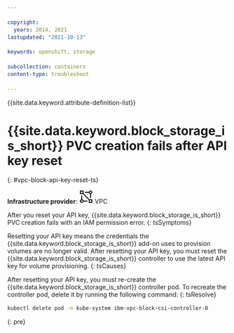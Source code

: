 ```yaml
---

copyright: 
  years: 2014, 2021
lastupdated: "2021-10-13"

keywords: openshift, storage

subcollection: containers
content-type: troubleshoot

---
```

{{site.data.keyword.attribute-definition-list}}



# {{site.data.keyword.block_storage_is_short}} PVC creation fails after API key reset
{: #vpc-block-api-key-reset-ts}

**Infrastructure provider**:
![VPC infrastructure provider icon.](images/icon-vpc-2.svg) VPC


After you reset your API key, {{site.data.keyword.block_storage_is_short}} PVC creation fails with an IAM permission error.
{: tsSymptoms}


Resetting your API key means the credentials the {{site.data.keyword.block_storage_is_short}} add-on uses to provision volumes are no longer valid. After resetting your API key, you must reset the {{site.data.keyword.block_storage_is_short}} controller to use the latest API key for volume provisioning.
{: tsCauses}


After resetting your API key, you must re-create the {{site.data.keyword.block_storage_is_short}} controller pod. To recreate the controller pod, delete it by running the following command:
{: tsResolve}

```sh
kubectl delete pod -n kube-system ibm-vpc-block-csi-controller-0
```
{: pre}








